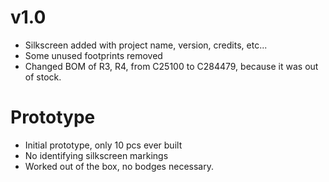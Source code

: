# v1.0
 - Silkscreen added with project name, version, credits, etc...
 - Some unused footprints removed
 - Changed BOM of R3, R4, from C25100 to C284479, because it was out of stock.

# Prototype
 - Initial prototype, only 10 pcs ever built
 - No identifying silkscreen markings
 - Worked out of the box, no bodges necessary.

